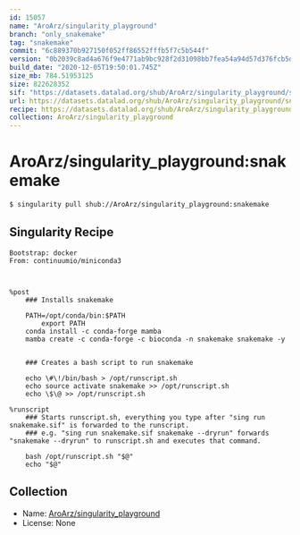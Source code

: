 ```yaml
---
id: 15057
name: "AroArz/singularity_playground"
branch: "only_snakemake"
tag: "snakemake"
commit: "6c889370b927150f052ff86552fffb5f7c5b544f"
version: "0b2039c8ad4a676f9e4771ab9bc928f2d31098bb7fea54a94d57d376fcb5d48e"
build_date: "2020-12-05T19:50:01.745Z"
size_mb: 784.51953125
size: 822628352
sif: "https://datasets.datalad.org/shub/AroArz/singularity_playground/snakemake/2020-12-05-6c889370-0b2039c8/0b2039c8ad4a676f9e4771ab9bc928f2d31098bb7fea54a94d57d376fcb5d48e.sif"
url: https://datasets.datalad.org/shub/AroArz/singularity_playground/snakemake/2020-12-05-6c889370-0b2039c8/
recipe: https://datasets.datalad.org/shub/AroArz/singularity_playground/snakemake/2020-12-05-6c889370-0b2039c8/Singularity
collection: AroArz/singularity_playground
---
```


# AroArz/singularity_playground:snakemake

```bash
$ singularity pull shub://AroArz/singularity_playground:snakemake
```

## Singularity Recipe

```singularity
Bootstrap: docker
From: continuumio/miniconda3



%post
	### Installs snakemake

	PATH=/opt/conda/bin:$PATH
        export PATH	
	conda install -c conda-forge mamba
	mamba create -c conda-forge -c bioconda -n snakemake snakemake -y


	### Creates a bash script to run snakemake	

	echo \#\!/bin/bash > /opt/runscript.sh
	echo source activate snakemake >> /opt/runscript.sh
	echo \$\@ >> /opt/runscript.sh

%runscript
	### Starts runscript.sh, everything you type after "sing run snakemake.sif" is forwarded to the runscript.
	### e.g. "sing run snakemake.sif snakemake --dryrun" forwards "snakemake --dryrun" to runscript.sh and executes that command. 

	bash /opt/runscript.sh "$@"
	echo "$@"
```

## Collection

 - Name: [AroArz/singularity_playground](https://github.com/AroArz/singularity_playground)
 - License: None


